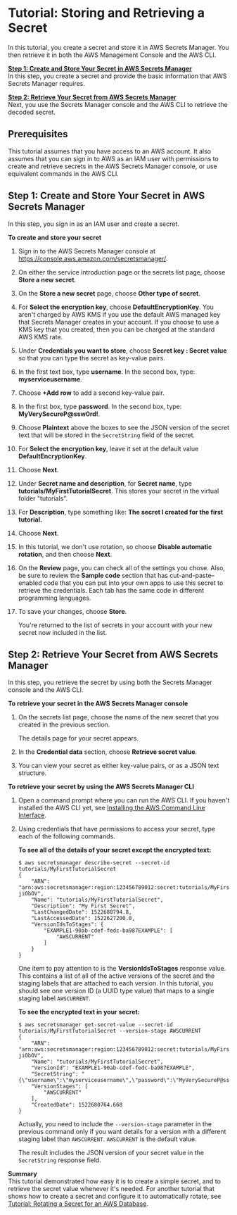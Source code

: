 # Tutorial: Storing and Retrieving a Secret<a name="tutorials_basic"></a>

In this tutorial, you create a secret and store it in AWS Secrets Manager\. You then retrieve it in both the AWS Management Console and the AWS CLI\.

**[Step 1: Create and Store Your Secret in AWS Secrets Manager](#tutorial-basic-step1)**  
In this step, you create a secret and provide the basic information that AWS Secrets Manager requires\.

**[Step 2: Retrieve Your Secret from AWS Secrets Manager ](#tutorial-basic-step2)**  
Next, you use the Secrets Manager console and the AWS CLI to retrieve the decoded secret\.

## Prerequisites<a name="tut-basic-prereqs"></a>

This tutorial assumes that you have access to an AWS account\. It also assumes that you can sign in to AWS as an IAM user with permissions to create and retrieve secrets in the AWS Secrets Manager console, or use equivalent commands in the AWS CLI\.

## Step 1: Create and Store Your Secret in AWS Secrets Manager<a name="tutorial-basic-step1"></a>

In this step, you sign in as an IAM user and create a secret\. 

**To create and store your secret**

1. Sign in to the AWS Secrets Manager console at [https://console\.aws\.amazon\.com/secretsmanager/](https://console.aws.amazon.com/secretsmanager/)\.

1. On either the service introduction page or the secrets list page, choose **Store a new secret**\.

1. On the **Store a new secret** page, choose **Other type of secret**\. 

1. For **Select the encryption key**, choose **DefaultEncryptionKey**\. You aren't charged by AWS KMS if you use the default AWS managed key that Secrets Manager creates in your account\. If you choose to use a KMS key that you created, then you can be charged at the standard AWS KMS rate\.

1. Under **Credentials you want to store**, choose **Secret key : Secret value** so that you can type the secret as key\-value pairs\.

1. In the first text box, type **username**\. In the second box, type: **myserviceusername**\.

1. Choose **\+Add row** to add a second key\-value pair\.

1. In the first box, type **password**\. In the second box, type: **MyVerySecureP@ssw0rd\!**\.

1. Choose **Plaintext** above the boxes to see the JSON version of the secret text that will be stored in the `SecretString` field of the secret\.

1. For **Select the encryption key**, leave it set at the default value **DefaultEncryptionKey**\.

1. Choose **Next**\.

1. Under **Secret name and description**, for **Secret name**, type **tutorials/MyFirstTutorialSecret**\. This stores your secret in the virtual folder "tutorials"\.

1. For **Description**, type something like: **The secret I created for the first tutorial\.**

1. Choose **Next**\.

1. In this tutorial, we don't use rotation, so choose **Disable automatic rotation**, and then choose **Next**\.

1. On the **Review** page, you can check all of the settings you chose\. Also, be sure to review the **Sample code** section that has cut\-and\-paste–enabled code that you can put into your own apps to use this secret to retrieve the credentials\. Each tab has the same code in different programming languages\.

1. To save your changes, choose **Store**\.

   You're returned to the list of secrets in your account with your new secret now included in the list\.

## Step 2: Retrieve Your Secret from AWS Secrets Manager<a name="tutorial-basic-step2"></a>

In this step, you retrieve the secret by using both the Secrets Manager console and the AWS CLI\.

**To retrieve your secret in the AWS Secrets Manager console**

1. On the secrets list page, choose the name of the new secret that you created in the previous section\.

   The details page for your secret appears\.

1. In the **Credential data** section, choose **Retrieve secret value**\.

1. You can view your secret as either key\-value pairs, or as a JSON text structure\.

**To retrieve your secret by using the AWS Secrets Manager CLI**

1. Open a command prompt where you can run the AWS CLI\. If you haven't installed the AWS CLI yet, see [Installing the AWS Command Line Interface](https://docs.aws.amazon.com/cli/latest/userguide/installing.html)\. 

1. Using credentials that have permissions to access your secret, type each of the following commands\.

   **To see all of the details of your secret except the encrypted text:**

   ```
   $ aws secretsmanager describe-secret --secret-id tutorials/MyFirstTutorialSecret
   {
       "ARN": "arn:aws:secretsmanager:region:123456789012:secret:tutorials/MyFirstTutorialSecret-jiObOV",
       "Name": "tutorials/MyFirstTutorialSecret",
       "Description": "My First Secret",
       "LastChangedDate": 1522680794.8,
       "LastAccessedDate": 1522627200.0,
       "VersionIdsToStages": {
           "EXAMPLE1-90ab-cdef-fedc-ba987EXAMPLE": [
               "AWSCURRENT"
           ]
       }
   }
   ```

   One item to pay attention to is the **VersionIdsToStages** response value\. This contains a list of all of the active versions of the secret and the staging labels that are attached to each version\. In this tutorial, you should see one version ID \(a UUID type value\) that maps to a single staging label `AWSCURRENT`\.

   **To see the encrypted text in your secret:**

   ```
   $ aws secretsmanager get-secret-value --secret-id tutorials/MyFirstTutorialSecret --version-stage AWSCURRENT
   {
       "ARN": "arn:aws:secretsmanager:region:123456789012:secret:tutorials/MyFirstTutorialSecret-jiObOV",
       "Name": "tutorials/MyFirstTutorialSecret",
       "VersionId": "EXAMPLE1-90ab-cdef-fedc-ba987EXAMPLE",
       "SecretString": "{\"username\":\"myserviceusername\",\"password\":\"MyVerySecureP@ssw0rd!\"}",
       "VersionStages": [
           "AWSCURRENT"
       ],
       "CreatedDate": 1522680764.668
   }
   ```

   Actually, you need to include the `--version-stage` parameter in the previous command only if you want details for a version with a different staging label than `AWSCURRENT`\. `AWSCURRENT` is the default value\.

   The result includes the JSON version of your secret value in the `SecretString` response field\.

**Summary**  
This tutorial demonstrated how easy it is to create a simple secret, and to retrieve the secret value whenever it's needed\. For another tutorial that shows how to create a secret and configure it to automatically rotate, see [Tutorial: Rotating a Secret for an AWS Database](tutorials_db-rotate.md)\.
